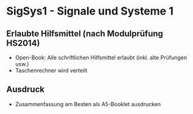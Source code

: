 SigSys1 - Signale und Systeme 1
======

## Erlaubte Hilfsmittel (nach Modulprüfung HS2014)

* Open-Book: Alle schriftlichen Hilfsmittel erlaubt (inkl. alte Prüfungen usw.)
* Taschenrechner wird verteilt

## Ausdruck
* Zusammenfassung am Besten als A5-Booklet ausdrucken